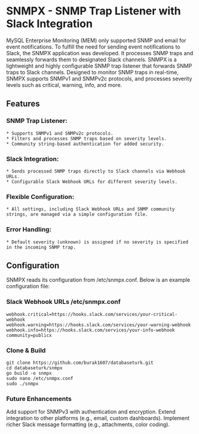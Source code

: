 # SNMPX - SNMP Trap Listener with Slack Integration
MySQL Enterprise Monitoring (MEM) only supported SNMP and email for event notifications. To fulfill the need for sending event notifications to Slack, the SNMPX application was developed.
It processes SNMP traps and seamlessly forwards them to designated Slack channels.
SNMPX is a lightweight and highly configurable SNMP trap listener that forwards SNMP traps to Slack channels. Designed to monitor SNMP traps in real-time,
SNMPX supports SNMPv1 and SNMPv2c protocols, and processes severity levels such as critical, warning, info, and more.

## Features
### SNMP Trap Listener:
    * Supports SNMPv1 and SNMPv2c protocols.
    * Filters and processes SNMP traps based on severity levels.
    * Community string-based authentication for added security.

### Slack Integration:

    * Sends processed SNMP traps directly to Slack channels via Webhook URLs.
    * Configurable Slack Webhook URLs for different severity levels.

### Flexible Configuration:
    * All settings, including Slack Webhook URLs and SNMP community strings, are managed via a simple configuration file.

### Error Handling:
    * Default severity (unknown) is assigned if no severity is specified in the incoming SNMP trap.

## Configuration
SNMPX reads its configuration from /etc/snmpx.conf. Below is an example configuration file:

### Slack Webhook URLs /etc/snmpx.conf
```webhook.default=https://hooks.slack.com/services/your-default-webhook
webhook.critical=https://hooks.slack.com/services/your-critical-webhook
webhook.warning=https://hooks.slack.com/services/your-warning-webhook
webhook.info=https://hooks.slack.com/services/your-info-webhook
community=publicx
```

### Clone & Build
```
git clone https://github.com/burak1607/databaseturk.git
cd databaseturk/snmpx
go build -o snmpx
sudo nano /etc/snmpx.conf
sudo ./snmpx
```

### Future Enhancements
 Add support for SNMPv3 with authentication and encryption.
 Extend integration to other platforms (e.g., email, custom dashboards).
 Implement richer Slack message formatting (e.g., attachments, color coding).


